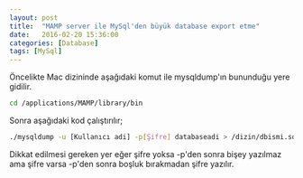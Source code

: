 ```yaml
---
layout: post
title:  "MAMP server ile MySql'den büyük database export etme"
date:   2016-02-20 15:36:00
categories: [Database]
tags: [MySql]
---
```


Öncelikte Mac dizininde aşağıdaki komut ile mysqldump'ın bununduğu yere gidilir.

~~~ bash
cd /applications/MAMP/library/bin
~~~

Sonra aşağıdaki kod çalıştırılır;

~~~ bash
./mysqldump -u [Kullanıcı adi] -p[Şifre] databaseadi > /dizin/dbismi.sql
~~~

Dikkat edilmesi gereken yer eğer şifre yoksa -p'den sonra bişey yazılmaz ama şifre varsa -p'den sonra boşluk bırakmadan şifre yazılır.

